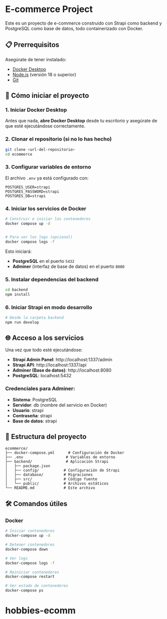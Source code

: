 # E-commerce Project

Este es un proyecto de e-commerce construido con Strapi como backend y PostgreSQL como base de datos, todo containerizado con Docker.

## 📋 Prerrequisitos

Asegúrate de tener instalado:

- [Docker Desktop](https://www.docker.com/products/docker-desktop/)
- [Node.js](https://nodejs.org/) (versión 18 o superior)
- [Git](https://git-scm.com/)

## 🚀 Cómo iniciar el proyecto

### 1. Iniciar Docker Desktop

Antes que nada, **abre Docker Desktop** desde tu escritorio y asegúrate de que esté ejecutándose correctamente.

### 2. Clonar el repositorio (si no lo has hecho)

```bash
git clone <url-del-repositorio>
cd ecommerce
```

### 3. Configurar variables de entorno

El archivo `.env` ya está configurado con:

```
POSTGRES_USER=strapi
POSTGRES_PASSWORD=strapi
POSTGRES_DB=strapi
```

### 4. Iniciar los servicios de Docker

```bash
# Construir e iniciar los contenedores
docker compose up -d


# Para ver los logs (opcional)
docker compose logs -f
```

Esto iniciará:

- **PostgreSQL** en el puerto `5432`
- **Adminer** (interfaz de base de datos) en el puerto `8080`

### 5. Instalar dependencias del backend

```bash
cd backend
npm install
```

### 6. Iniciar Strapi en modo desarrollo

```bash
# Desde la carpeta backend
npm run develop
```

## 🌐 Acceso a los servicios

Una vez que todo esté ejecutándose:

- **Strapi Admin Panel**: http://localhost:1337/admin
- **Strapi API**: http://localhost:1337/api
- **Adminer (Base de datos)**: http://localhost:8080
- **PostgreSQL**: localhost:5432

### Credenciales para Adminer:

- **Sistema**: PostgreSQL
- **Servidor**: db (nombre del servicio en Docker)
- **Usuario**: strapi
- **Contraseña**: strapi
- **Base de datos**: strapi

## 📁 Estructura del proyecto

```
ecommerce/
├── docker-compose.yml      # Configuración de Docker
├── .env                   # Variables de entorno
├── backend/               # Aplicación Strapi
│   ├── package.json
│   ├── config/           # Configuración de Strapi
│   ├── database/         # Migraciones
│   ├── src/              # Código fuente
│   └── public/           # Archivos estáticos
└── README.md             # Este archivo
```

## 🛠️ Comandos útiles

### Docker

```bash
# Iniciar contenedores
docker-compose up -d

# Detener contenedores
docker-compose down

# Ver logs
docker-compose logs -f

# Reiniciar contenedores
docker-compose restart

# Ver estado de contenedores
docker-compose ps
```
# hobbies-ecomm
